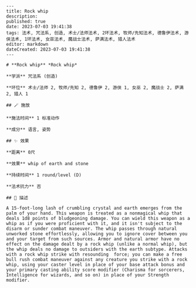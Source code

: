 
    ---
    title: Rock whip
    description: 
    published: true
    date: 2023-07-03 19:41:38
    tags: 法术, 咒法系, 创造, 术士/法师法术, 2环法术, 牧师/先知法术, 德鲁伊法术, 游侠法术, 1环法术, 女巫法术, 魔战士法术, 萨满法术, 猎人法术
    editor: markdown
    dateCreated: 2023-07-03 19:41:38
    ---

    # **Rock whip** *Rock whip*

    **学派** 咒法系 (创造) 

    **环位** 术士/法师 2, 牧师/先知 2, 德鲁伊 2, 游侠 1, 女巫 2, 魔战士 2, 萨满 2, 猎人 1

    ## 🪄 施放

    **施法时间** 1 标准动作

    **成分** 语言, 姿势

    ## ✨ 效果  

    **距离** 0尺 

    **效果** whip of earth and stone 

    **持续时间** 1 round/level (D) 

    **法术抗力** 否

    ## 📖 描述

    A 15-foot-long lash of crumbling crystal and earth emerges from the palm of your hand. This weapon is treated as a nonmagical whip that deals 1d8 points of bludgeoning damage. You can wield this weapon as a whip as if you were proficient with it, and it isn't subject to the disarm or sunder combat maneuver. The whip passes through natural unworked stone effortlessly, allowing you to ignore cover between you and your target from such sources. Armor and natural armor have no effect on the damage dealt by a rock whip (unlike a normal whip), but the whip deals no damage to outsiders with the earth subtype. Attacks with a rock whip strike with resounding  force; you can make a free bull rush combat maneuver against any creature you strike with a rock whip, using your caster level in place of your base attack bonus and your primary casting ability score modifier (Charisma for sorcerers, Intelligence for wizards, and so on) in place of your Strength modifier.
    